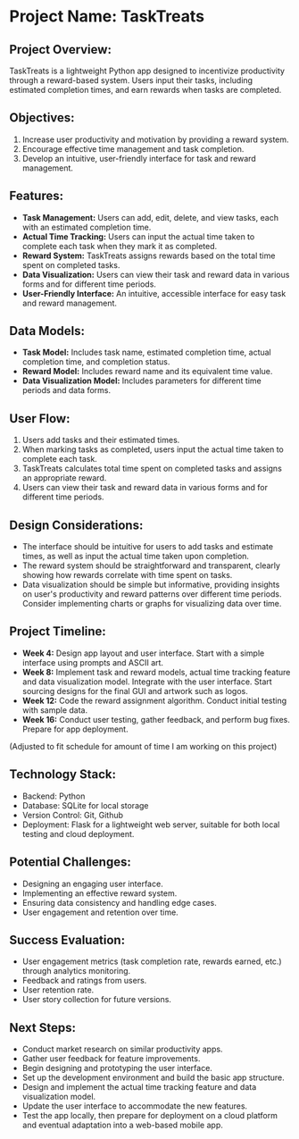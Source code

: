 # Project Name: TaskTreats

## Project Overview:

TaskTreats is a lightweight Python app designed to incentivize productivity through a reward-based system. Users input their tasks, including estimated completion times, and earn rewards when tasks are completed.

## Objectives:

1. Increase user productivity and motivation by providing a reward system.
2. Encourage effective time management and task completion.
3. Develop an intuitive, user-friendly interface for task and reward management.

## Features:

- **Task Management:** Users can add, edit, delete, and view tasks, each with an estimated completion time.
- **Actual Time Tracking:** Users can input the actual time taken to complete each task when they mark it as completed.
- **Reward System:** TaskTreats assigns rewards based on the total time spent on completed tasks.
- **Data Visualization:** Users can view their task and reward data in various forms and for different time periods.
- **User-Friendly Interface:** An intuitive, accessible interface for easy task and reward management.

## Data Models:

- **Task Model:** Includes task name, estimated completion time, actual completion time, and completion status.
- **Reward Model:** Includes reward name and its equivalent time value.
- **Data Visualization Model:** Includes parameters for different time periods and data forms.

## User Flow:

1. Users add tasks and their estimated times.
2. When marking tasks as completed, users input the actual time taken to complete each task.
3. TaskTreats calculates total time spent on completed tasks and assigns an appropriate reward.
4. Users can view their task and reward data in various forms and for different time periods.

## Design Considerations:

- The interface should be intuitive for users to add tasks and estimate times, as well as input the actual time taken upon completion.
- The reward system should be straightforward and transparent, clearly showing how rewards correlate with time spent on tasks.
- Data visualization should be simple but informative, providing insights on user's productivity and reward patterns over different time periods. Consider implementing charts or graphs for visualizing data over time.

## Project Timeline:

- **Week 4:** Design app layout and user interface. Start with a simple interface using prompts and ASCII art.
- **Week 8:** Implement task and reward models, actual time tracking feature and data visualization model. Integrate with the user interface. Start sourcing designs for the final GUI and artwork such as logos.
- **Week 12:** Code the reward assignment algorithm. Conduct initial testing with sample data.
- **Week 16:** Conduct user testing, gather feedback, and perform bug fixes. Prepare for app deployment.

(Adjusted to fit schedule for amount of time I am working on this project)

## Technology Stack:

- Backend: Python
- Database: SQLite for local storage
- Version Control: Git, Github
- Deployment: Flask for a lightweight web server, suitable for both local testing and cloud deployment.

## Potential Challenges:

- Designing an engaging user interface.
- Implementing an effective reward system.
- Ensuring data consistency and handling edge cases.
- User engagement and retention over time.

## Success Evaluation:

- User engagement metrics (task completion rate, rewards earned, etc.) through analytics monitoring.
- Feedback and ratings from users.
- User retention rate.
- User story collection for future versions. 

## Next Steps:

- Conduct market research on similar productivity apps.
- Gather user feedback for feature improvements.
- Begin designing and prototyping the user interface.
- Set up the development environment and build the basic app structure.
- Design and implement the actual time tracking feature and data visualization model.
- Update the user interface to accommodate the new features.
- Test the app locally, then prepare for deployment on a cloud platform and eventual adaptation into a web-based mobile app.

